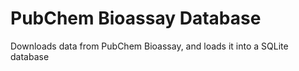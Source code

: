 PubChem Bioassay Database
======================

Downloads data from PubChem Bioassay, and loads it into a SQLite database
